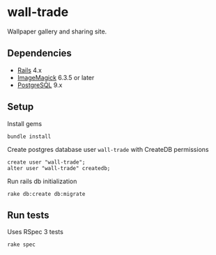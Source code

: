 wall-trade
===

Wallpaper gallery and sharing site.

Dependencies
---
- [Rails](http://rubyonrails.org/) 4.x
- [ImageMagick](http://www.imagemagick.org/script/index.php) 6.3.5 or later
- [PostgreSQL](http://www.postgresql.org/) 9.x

Setup
---
Install gems

```
bundle install
```

Create postgres database user `wall-trade` with CreateDB permissions

```
create user "wall-trade";
alter user "wall-trade" createdb;
```

Run rails db initialization

```
rake db:create db:migrate
```

Run tests
---
Uses RSpec 3 tests

```
rake spec
```
